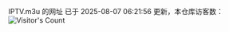 IPTV.m3u 的网址 已于 2025-08-07 06:21:56 更新，本仓库访客数：![Visitor's Count](https://profile-counter.glitch.me/hero1898_tv/count.svg)
